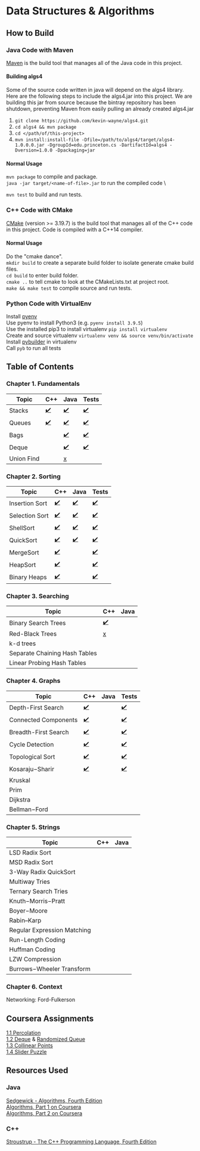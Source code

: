 # Data Structures & Algorithms

## How to Build
### Java Code with Maven
[Maven](https://maven.apache.org/) is the build tool that manages all of the
Java code in this project. 

#### Building algs4 
Some of the source code written in java will depend on the algs4 library. Here
are the following steps to include the algs4.jar into this project. We are
building this jar from source because the bintray repository has been shutdown,
preventing Maven from easily pulling an already created algs4.jar

1. `git clone https://github.com/kevin-wayne/algs4.git`
2. `cd algs4 && mvn package`
3. `cd </path/of/this-project>`
4. `mvn install:install-file -Dfile=/path/to/algs4/target/algs4-1.0.0.0.jar -DgroupId=edu.princeton.cs -DartifactId=algs4 -Dversion=1.0.0 -Dpackaging=jar`

#### Normal Usage
`mvn package` to compile and package. \
`java -jar target/<name-of-file>.jar` to run the compiled code \

`mvn test` to build and run tests.

### C++ Code with CMake
[CMake](https://cmake.org/) (version >= 3.19.7) is the build tool that manages all of the C++
code in this project. Code is compiled with a C++14 compiler.

#### Normal Usage
Do the "cmake dance". \
`mkdir build` to create a separate build folder to isolate generate cmake build
files. \
`cd build` to enter build folder. \
`cmake ..` to tell cmake to look at the CMakeLists.txt at project root. \
`make && make test` to compile source and run tests.

### Python Code with VirtualEnv
Install [pyenv](https://github.com/pyenv/pyenv#installation) \
Use pyenv to install Python3 (e.g. `pyenv install 3.9.5`) \
Use the installed pip3 to install virtualenv `pip install virtualenv` \
Create and source virtualenv `virtualenv venv && source venv/bin/activate` \
Install [pybuilder](https://pybuilder.io/documentation/tutorial) in virtualenv \
Call `pyb` to run all tests

## Table of Contents
### Chapter 1. Fundamentals
| Topic | C++ | Java | Tests |
|-------|-----|------|-------|
| Stacks | [:heavy_check_mark:](https://github.com/anthonygraca/algorithms/blob/main/src/main/cpp/fundamentals/stack) | [:heavy_check_mark:](https://github.com/anthonygraca/algorithms/blob/main/src/main/java/io/anthonygraca/princeton/chapter1/stack) | [:heavy_check_mark:](https://github.com/anthonygraca/algorithms/tree/main/src/test/cpp/fundamentals/stack) |
| Queues | [:heavy_check_mark:](https://github.com/anthonygraca/algorithms/blob/main/src/main/cpp/fundamentals/queue) | [:heavy_check_mark:](https://github.com/anthonygraca/algorithms/blob/main/src/main/java/io/anthonygraca/princeton/chapter1/queue) | [:heavy_check_mark:](https://github.com/anthonygraca/algorithms/blob/main/src/test/cpp/fundamentals/queue/queue-test.cpp) |
| Bags   | | [:heavy_check_mark:](https://github.com/anthonygraca/algorithms/blob/main/src/main/java/io/anthonygraca/princeton/chapter1/bag) | [:heavy_check_mark:](https://github.com/anthonygraca/algorithms/tree/main/src/test/java/io/anthonygraca/princeton/chapter1/bag) |
| Deque  | | [:heavy_check_mark:](https://github.com/anthonygraca/algorithms/blob/main/src/main/java/io/anthonygraca/princeton/chapter1/deque/) | [:heavy_check_mark:](https://github.com/anthonygraca/algorithms/blob/main/src/test/java/io/anthonygraca/princeton/chapter1/deque/DequeTest.java) |
| Union Find | | [x](https://github.com/anthonygraca/algorithms/blob/main/src/main/java/io/anthonygraca/princeton/chapter1/UnionFind.java) |
### Chapter 2. Sorting
| Topic | C++ | Java | Tests |
|-------|-----|------|-------|
| Insertion Sort | [:heavy_check_mark:](https://github.com/anthonygraca/algorithms/blob/main/src/main/cpp/sorting/insertion/insertion-sort.h) | [:heavy_check_mark:](https://github.com/anthonygraca/algorithms/blob/main/src/main/java/io/anthonygraca/princeton/chapter2/Insertion.java) | [:heavy_check_mark:](https://github.com/anthonygraca/algorithms/blob/main/src/test/cpp/sorting/insertion/insertion-sort-test.cpp) |
| Selection Sort | [:heavy_check_mark:](https://github.com/anthonygraca/algorithms/blob/main/src/main/cpp/sorting/selection/selection-sort.h) | [:heavy_check_mark:](https://github.com/anthonygraca/algorithms/blob/main/src/main/java/io/anthonygraca/princeton/chapter2/Selection.java) | [:heavy_check_mark:](https://github.com/anthonygraca/algorithms/blob/main/src/test/cpp/sorting/selection/selection-sort-test.cpp) |
| ShellSort | [:heavy_check_mark:](https://github.com/anthonygraca/algorithms/blob/main/src/main/cpp/sorting/shellsort/shell-sort.h)| [:heavy_check_mark:](https://github.com/anthonygraca/algorithms/blob/main/src/main/java/io/anthonygraca/princeton/chapter2/Shell.java) | [:heavy_check_mark:](https://github.com/anthonygraca/algorithms/blob/main/src/test/cpp/sorting/shellsort/shell-sort-test.cpp) |
| QuickSort | [:heavy_check_mark:](https://github.com/anthonygraca/algorithms/blob/main/src/main/cpp/sorting/quicksort/quick-sort.h) | [:heavy_check_mark:](https://github.com/anthonygraca/algorithms/blob/main/src/main/java/io/anthonygraca/princeton/chapter2/Quick.java) | [:heavy_check_mark:](https://github.com/anthonygraca/algorithms/blob/main/src/test/cpp/sorting/quicksort/quick-sort-test.cpp) |
| MergeSort | [:heavy_check_mark:](https://github.com/anthonygraca/algorithms/blob/main/src/main/cpp/sorting/mergesort/merge-sort.h) || [:heavy_check_mark:](https://github.com/anthonygraca/algorithms/blob/main/src/main/java/io/anthonygraca/princeton/chapter2/Merge.java) | [:heavy_check_mark:](https://github.com/anthonygraca/algorithms/tree/main/src/test/cpp/sorting/mergesort) |
| HeapSort | [:heavy_check_mark:](https://github.com/anthonygraca/algorithms/blob/main/src/main/cpp/sorting/heapsort/heap-sort.h) |  | [:heavy_check_mark:](https://github.com/anthonygraca/algorithms/blob/main/src/test/cpp/sorting/heapsort/heap-sort-test.cpp) | 
| Binary Heaps | [:heavy_check_mark:](https://github.com/anthonygraca/algorithms/blob/main/src/main/cpp/sorting/binary-heap/binary-heap.h) |  | [:heavy_check_mark:](https://github.com/anthonygraca/algorithms/blob/main/src/test/cpp/sorting/binary-heap/binary-heap-test.cpp) |
### Chapter 3. Searching
| Topic | C++ | Java |
|-------|-----|------|
| Binary Search Trees | [:heavy_check_mark:](https://github.com/anthonygraca/algorithms/blob/main/src/main/cpp/searching/binary-search-tree/binary-search-tree.h) | | [:heavy_check_mark:](https://github.com/anthonygraca/algorithms/blob/main/src/test/cpp/searching/binary-search-tree/binary-search-tree-test.cpp) |
| Red-Black Trees | [x](https://github.com/anthonygraca/algorithms/blob/main/src/main/cpp/searching/red-black-tree/red-black-tree.h) | | [:heavy_check_mark:](https://github.com/anthonygraca/algorithms/blob/main/src/test/cpp/searching/red-black-tree/red-black-tree-test.cpp) |
| k-d trees | | |
| Separate Chaining Hash Tables | | |
| Linear Probing Hash Tables | | |
### Chapter 4. Graphs
| Topic | C++ | Java | Tests |
|-------|-----|------|-------|
| Depth-First Search | [:heavy_check_mark:](https://github.com/anthonygraca/algorithms/blob/main/src/main/cpp/graph/undirected/depth-first-search.h) | | [:heavy_check_mark:](https://github.com/anthonygraca/algorithms/blob/main/src/test/cpp/graph/undirected/depth-first-search-test.cpp) |
| Connected Components | [:heavy_check_mark:](https://github.com/anthonygraca/algorithms/blob/main/src/main/cpp/graph/undirected/connected-components.h) | | [:heavy_check_mark:](https://github.com/anthonygraca/algorithms/blob/main/src/test/cpp/graph/undirected/connected-components-test.cpp) |
| Breadth-First Search | [:heavy_check_mark:](https://github.com/anthonygraca/algorithms/blob/main/src/main/cpp/graph/undirected/breadth-first-paths.h) | | [:heavy_check_mark:](https://github.com/anthonygraca/algorithms/blob/main/src/test/cpp/graph/undirected/breadth-first-paths-test.cpp) |
| Cycle Detection | [:heavy_check_mark:](https://github.com/anthonygraca/algorithms/blob/main/src/main/cpp/graph/directed/cycle.h) | | [:heavy_check_mark:](https://github.com/anthonygraca/algorithms/blob/main/src/test/cpp/graph/directed/cycle-test.cpp) |
| Topological Sort | [:heavy_check_mark:](https://github.com/anthonygraca/algorithms/blob/main/src/main/cpp/graph/directed/topological-sort.h) | | [:heavy_check_mark:](https://github.com/anthonygraca/algorithms/blob/main/src/test/cpp/graph/directed/topological-sort-test.cpp) |
| Kosaraju−Sharir | [:heavy_check_mark:](https://github.com/anthonygraca/algorithms/blob/main/src/main/cpp/graph/directed/kosaraju-sharir.h) | | [:heavy_check_mark:](https://github.com/anthonygraca/algorithms/blob/main/src/test/cpp/graph/directed/kosaraju-sharir-test.cpp) |
| Kruskal | | |
| Prim | | |
| Dijkstra | | |
| Bellman−Ford | | |
### Chapter 5. Strings
| Topic | C++ | Java |
|-------|-----|------|
| LSD Radix Sort | | |
| MSD Radix Sort | | |
| 3-Way Radix QuickSort | | |
| Multiway Tries | | |
| Ternary Search Tries | | |
| Knuth−Morris−Pratt | | |
| Boyer−Moore | | |
| Rabin–Karp | | |
| Regular Expression Matching | | |
| Run-Length Coding | | |
| Huffman Coding | | |
| LZW Compression | | |
| Burrows−Wheeler Transform | | |
### Chapter 6. Context
Networking: Ford-Fulkerson

## Coursera Assignments
[1.1 Percolation](https://github.com/anthonygraca/algorithms/tree/main/src/main/java/io/anthonygraca/princeton/chapter1/percolation) \
[1.2 Deque](https://github.com/anthonygraca/algorithms/blob/main/src/main/java/io/anthonygraca/princeton/chapter1/deque/Deque.java) & [Randomized Queue](https://github.com/anthonygraca/algorithms/blob/main/src/main/java/io/anthonygraca/princeton/chapter1/randomized_queue/RandomizedQueue.java) \
[1.3 Collinear Points](https://github.com/anthonygraca/algorithms/blob/main/src/main/java/io/anthonygraca/princeton/chapter2/CollinearPoints/FastCollinearPoints.java) \
[1.4 Slider Puzzle](https://github.com/anthonygraca/algorithms/blob/main/src/main/java/io/anthonygraca/princeton/chapter2/EightPuzzle/)

## Resources Used
### Java
[Sedgewick - Algorithms, Fourth Edition](https://www.amazon.com/Algorithms-4th-Robert-Sedgewick/dp/032157351X) \
[Algorithms, Part 1 on Coursera](https://www.coursera.org/learn/algorithms-part1/home/info) \
[Algorithms, Part 2 on Coursera](https://www.coursera.org/learn/algorithms-part2/home/info)
### C++
[Stroustrup - The C++ Programming Language, Fourth Edition](https://www.amazon.com/C-Programming-Language-4th/dp/0321563840)
